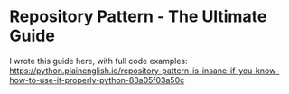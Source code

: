 # Repository Pattern - The Ultimate Guide

I wrote this guide here, with full code examples: https://python.plainenglish.io/repository-pattern-is-insane-if-you-know-how-to-use-it-properly-python-88a05f03a50c
